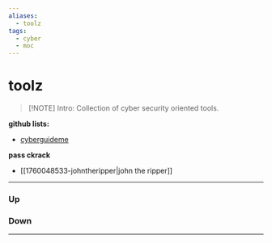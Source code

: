 ```yaml
---
aliases:
  - toolz
tags:
  - cyber
  - moc
---
```

# toolz
> [!NOTE] Intro: 
> Collection of cyber security oriented tools. 

**github lists:**
- [cyberguideme](https://github.com/cyberguideme/Tools?tab=readme-ov-file)

**pass ckrack**
- [[1760048533-johntheripper|john the ripper]]
***
### Up
### Down
***
